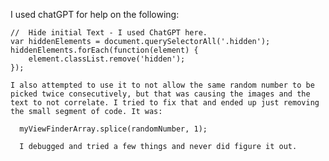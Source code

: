 I used chatGPT for help on the following:

    //  Hide initial Text - I used ChatGPT here. 
    var hiddenElements = document.querySelectorAll('.hidden');
    hiddenElements.forEach(function(element) {
        element.classList.remove('hidden');
    });

    I also attempted to use it to not allow the same random number to be picked twice consecutively, but that was causing the images and the text to not correlate. I tried to fix that and ended up just removing the small segment of code. It was:

      myViewFinderArray.splice(randomNumber, 1);

      I debugged and tried a few things and never did figure it out. 